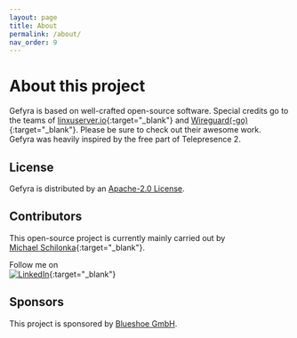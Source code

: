 ```yaml
---
layout: page
title: About
permalink: /about/
nav_order: 9
---
```

# About this project
Gefyra is based on well-crafted open-source software. Special credits go to the teams of 
[linxuserver.io](https://www.linuxserver.io/){:target="_blank"} and [Wireguard(-go)](https://git.zx2c4.com/wireguard-go/about/){:target="_blank"}. Please
be sure to check out their awesome work.  
Gefyra was heavily inspired by the free part of Telepresence 2.

## License
Gefyra is distributed by an [Apache-2.0 License](https://github.com/gefyrahq/gefyra/tree/main/LICENSE).

## Contributors
This open-source project is currently mainly carried out by  
[Michael Schilonka](https://github.com/Schille){:target="_blank"}.

Follow me on  
[![LinkedIn](https://img.shields.io/badge/LinkedIn-0077B5?style=for-the-badge&logo=linkedin&logoColor=white)](https://www.linkedin.com/in/michael-schilonka){:target="_blank"}

## Sponsors
This project is sponsored by [Blueshoe GmbH](https://blueshoe.io).
